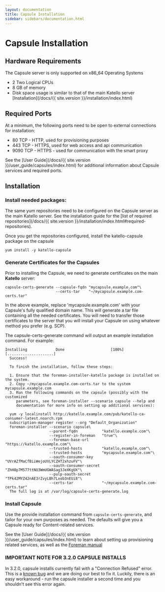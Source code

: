 ```yaml
---
layout: documentation
title: Capsule Installation
sidebar: sidebars/documentation.html
---
```


# Capsule Installation


## Hardware Requirements

The Capsule server is only supported on x86_64 Operating Systems

 * 2 Two Logical CPUs
 * 8 GB of memory
 * Disk space usage is similar to that of the main Katello server [Installation](/docs/{{ site.version }}/installation/index.html)


## Required Ports

At a minimum, the following ports need to be open to external connections for installation:

* 80 TCP - HTTP, used for provisioning purposes
* 443 TCP - HTTPS, used for web access and api communication
* 9090 TCP - HTTPS - used for communication with the smart proxy

See the [User Guide](/docs/{{ site.version }}/user_guide/capsules/index.html) for additional information about Capsule services and required ports.

## Installation

### Install needed packages:

The same yum repositories need to be configured on the Capsule server as the main Katello server. See the installation guide for the [list of required repositories](/docs/{{ site.version }}/installation/index.html#required-repositories).

Once you get the repositories configured, install the katello-capsule package on the capsule

```
yum install -y katello-capsule
```

### Generate Certificates for the Capsules

Prior to installing the Capsule, we need to generate certificates on the main **Katello** server:

```
capsule-certs-generate --capsule-fqdn "mycapsule.example.com"\
                       --certs-tar    "~/mycapsule.example.com-certs.tar"
```

In the above example, replace 'mycapsule.example.com' with your Capsule's fully qualified domain name. This will generate a tar file containing all the needed certificates. You will need to transfer those certificates to the server that you will install your Capsule on using whatever method you prefer (e.g. SCP).

The capsule-certs-generate command will output an example installation command. For example:

```
Installing             Done                     [100%] [.....................]
  Success!

  To finish the installation, follow these steps:

  1. Ensure that the foreman-installer-katello package is installed on the system.
  2. Copy ~/mycapsule.example.com-certs.tar to the system mycapsule.example.com
  3. Run the following commands on the capsule (possibly with the customized
     parameters, see foreman-installer --scenario capsule --help and
     documentation for more info on setting up additional services):

  yum -y localinstall http://katello.example.com/pub/katello-ca-consumer-latest.noarch.rpm
  subscription-manager register --org "Default_Organization"
  foreman-installer --scenario capsule\
                    --parent-fqdn           "katello.example.com"\
                    --register-in-foreman   "true"\
                    --foreman-base-url      "https://katello.example.com"\
                    --trusted-hosts         "katello.example.com"\
                    --trusted-hosts         "mycapsule.example.com"\
                    --oauth-consumer-key    "UVrAZfMaCfBiiWejoUVLYCZHT2xhzuFV"\
                    --oauth-consumer-secret "ZhH8p7M577ttNU3WmUGWASag3JeXKgUX"\
                    --pulp-oauth-secret     "TPk42MYZ42nAE3rZvyLBh7Lxob3nEUi8"\
                    --certs-tar             "~/mycapsule.example.com-certs.tar"
  The full log is at /var/log/capsule-certs-generate.log
```

### Install Capsule

Use the provide installation command from `capsule-certs-generate`, and tailor for your own purposes as needed.  The defaults will give you a Capsule ready for Content-related services.

See the [User Guide](/docs/{{ site.version }}/user_guide/capsules/index.html) to learn about setting up provisioning related services, as well as the [Foreman manual](http://theforeman.org/manuals/latest/index.html#4.3SmartProxies)

### IMPORTANT NOTE FOR 3.2.0 CAPSULE INSTALLS

In 3.2.0, capsule installs currently fail with a "Connection Refused" error. This is a [known bug](http://projects.theforeman.org/issues/16653) and we are doing our best to fix it. Luckily, there is an easy workaround - run the capsule installer a second time and you shouldn't see this error again.
